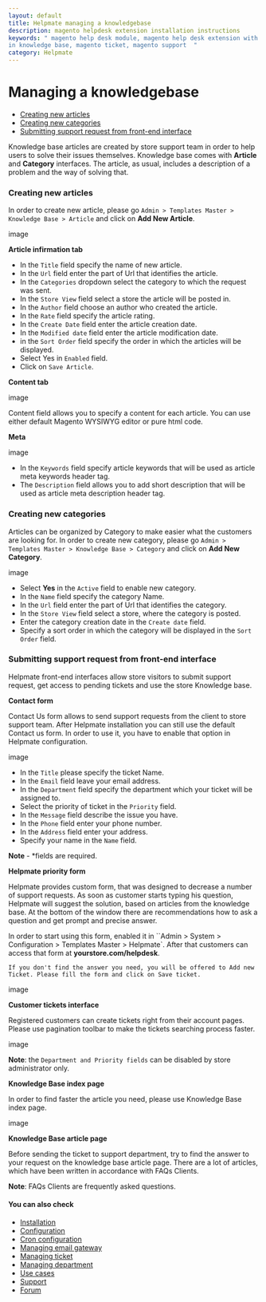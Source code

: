 ```yaml
---
layout: default
title: Helpmate managing a knowledgebase
description: magento helpdesk extension installation instructions
keywords: " magento help desk module, magento help desk extension with built
in knowledge base, magento ticket, magento support  "
category: Helpmate
---
```


# Managing a knowledgebase

- [Creating new articles](#creating-new-articles)
- [Creating new categories](#creating-new-categories)
- [Submitting support request from front-end interface](#submitting-support-request-from-front-end-interface)

Knowledge base articles are created by store support team in order to help users to solve their issues themselves. Knowledge base comes with **Article** and **Category** interfaces. The article, as usual, includes a description of a problem and the way of solving that.

### Creating new articles

In order to create new article, please go `Admin > Templates Master > Knowledge Base > Article` and click on **Add New Article**.

image

**Article infirmation tab**

-   In the `Title` field specify the name of new article.
-   In the `Url` field enter the part of Url that identifies the article.
-   In the `Categories` dropdown select the category to which the request was sent.
-   In the `Store View` field select a store the article will be posted in.
-   In the `Author` field choose an author who created the article.
-   In the `Rate` field specify the article rating.
-   In the `Create Date` field enter the article creation date.
-   In the `Modified date` field enter the article modification date.
-   in the `Sort Order` field specify the order in which the articles will be displayed.
-   Select Yes in `Enabled` field.
-   Click on `Save Article`.

**Content tab**

image

Content field allows you to specify a content for each article. You can use either default Magento WYSIWYG editor or pure html code.

**Meta**

image

-   In the `Keywords` field specify article keywords that will be used as article meta keywords header tag.
-   The `Description` field allows you to add short description that will be used as article meta description header tag.

### Creating new categories

Articles can be organized by Category to make easier what the customers are looking for. In order to create new category, please go `Admin > Templates Master > Knowledge Base > Category` and click on **Add New Category**.

image

-   Select **Yes** in the `Active` field to enable new category.
-   In the `Name` field specify the category Name.
-   In the `Url` field enter the part of Url that identifies the category.
-   In the `Store View` field select a store, where the category is posted.
-   Enter the category creation date in the `Create date` field.
-   Specify a sort order in which the category will be displayed in the `Sort Order` field.

### Submitting support request from front-end interface

Helpmate front-end interfaces allow store visitors to submit support request, get access to pending tickets and use the store Knowledge base.

**Contact form**

Contact Us form allows to send support requests from the client to store support team. After Helpmate installation you can still use the default Contact us form. In order to use it, you have to enable that option in Helpmate configuration.

image

-   In the `Title` please specify the ticket Name.
-   In the `Email` field leave your email address.
-   In the `Department` field specify the department which your ticket will be assigned to.
-   Select the priority of ticket in the `Priority` field.
-   In the `Message` field describe the issue you have.
-   In the `Phone` field enter your phone number.
-   In the `Address` field enter your address.
-   Specify your name in the `Name` field.

**Note** - *fields are required.

**Helpmate priority form**

Helpmate provides custom form, that was designed to decrease a number of support requests. As soon as customer starts typing his question, Helpmate will suggest the solution, based on articles from the knowledge base. At the bottom of the window there are recommendations how to ask a question and get prompt and precise answer.

In order to start using this form, enabled it in ``Admin > System > Configuration > Templates Master > Helpmate`. After that customers can access that form at **yourstore.com/helpdesk**.

`If you don't find the answer you need, you will be offered to Add new Ticket. Please fill the form and click on Save ticket.`

image

**Customer tickets interface**

Registered customers can create tickets right from their account pages. Please use pagination toolbar to make the tickets searching process faster.

image

**Note**: the `Department and Priority fields` can be disabled by store administrator only.

**Knowledge Base index page**

In order to find faster the article you need, please use Knowledge Base index page.

image

**Knowledge Base article page**

Before sending the ticket to support department, try to find the answer to your request on the knowledge base article page. There are a lot of articles, which have been written in accordance with FAQs Clients.

**Note**: FAQs Clients are frequently asked questions.

#### You can also check

*   [Installation](../installation/)
*   [Configuration](../configuration/)
*   [Cron configuration](../cron-configuration/)
*   [Managing email gateway](../managing-email-gateway/)
*   [Managing ticket](../managing-ticket/)
*   [Managing department](../managing-department/)
*   [Use cases](../use-cases/)
*   [Support](https://swissuplabs.com/contacts/)
*   [Forum](https://swissuplabs.com/magento-forum/)
